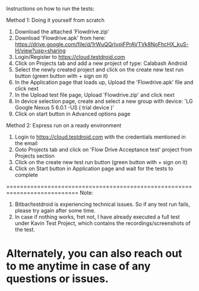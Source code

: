 Instructions on how to run the tests:

Method 1: Doing it yourself from scratch
1. Download the attached 'Flowdrive.zip' 
2. Download 'Flowdrive.apk' from here: https://drive.google.com/file/d/1rWuQQrIvpjFPrAVTVk8NoFhcHX_kuS-H/view?usp=sharing
2. Login/Register to https://cloud.testdroid.com
3. Click on Projects tab and add a new project of type: Calabash Android
4. Select the newly created project and click on the create new test run button (green button with + sign on it)
5. In the Application page that loads up, Upload the 'Flowdrive.apk' file and click next
6. In the Upload test file page, Upload 'Flowdrive.zip' and click next 
7. In device selection page, create and select a new group with device: 'LG Google Nexus 5 6.0.1 -US ( trial device )'
8. Click on start button in Advanced options page

Method 2: Express run on a ready environment
1. Login to https://cloud.testdroid.com with the credentials mentioned in the email
2. Goto Projects tab and click on 'Flow Drive Acceptance test' project from Projects section
3. Click on the create new test run button (green button with + sign on it)
4. Click on Start button in Application page and wait for the tests to complete 

===========================================================================
Note: 
1. Bitbar/testdroid is experiencing technical issues. So if any test run fails, please try again after some time. 
2. In case if nothing works, fret not, I have already executed a full test under Kavin Test Project, which contains the recordings/screenshots of the test. 

Alternately, you can also reach out to me anytime in case of any questions or issues.
=========================================================================================================================



